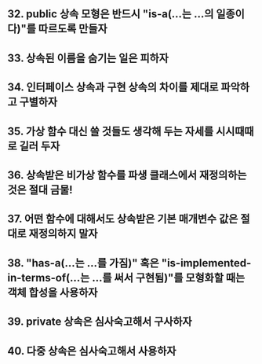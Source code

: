 
## 32. public 상속 모형은 반드시 "is-a(...는 ...의 일종이다)"를 따르도록 만들자

## 33. 상속된 이름을 숨기는 일은 피하자

## 34. 인터페이스 상속과 구현 상속의 차이를 제대로 파악하고 구별하자

## 35. 가상 함수 대신 쓸 것들도 생각해 두는 자세를 시시때때로 길러 두자

## 36. 상속받은 비가상 함수를 파생 클래스에서 재정의하는 것은 절대 금물!
   
## 37. 어떤 함수에 대해서도 상속받은 기본 매개변수 값은 절대로 재정의하지 말자

## 38. "has-a(...는 ...를 가짐)" 혹은 "is-implemented-in-terms-of(...는 ...를 써서 구현됨)"를 모형화할 때는 객체 합성을 사용하자

## 39. private 상속은 심사숙고해서 구사하자

## 40. 다중 상속은 심사숙고해서 사용하자
